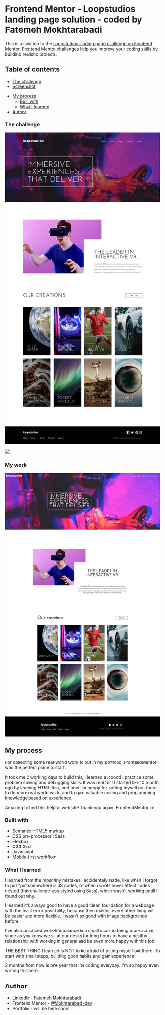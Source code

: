 # Frontend Mentor - Loopstudios landing page solution - coded by Fatemeh Mokhtarabadi

This is a solution to the [Loopstudios landing page challenge on Frontend Mentor](https://www.frontendmentor.io/challenges/loopstudios-landing-page-N88J5Onjw). Frontend Mentor challenges help you improve your coding skills by building realistic projects.

## Table of contents

- [The challenge](#the-challenge)
- [Screenshot](#screenshot)
<!-- - [Links](#links) -->
- [My process](#my-process)
  - [Built with](#built-with)
  - [What I learned](#what-i-learned)
- [Author](#author)

### The challenge

![](./design/desktop-design.jpg)

![](./active-states.jpg)

### My work

![](./images/the-final-look.png)

<!--
### Links

- Solution URL: [Add solution URL here](https://your-solution-url.com)
- Live Site URL: [Add live site URL here](https://your-live-site-url.com) -->

## My process

For collecting some real-world work to put in my portfolio, FrontendMentor was the perfect place to start.

It took me 2 working days to build this, I learned a loooot! I practice some problem solving and debugging skills.
It was real fun! I started like 10 month ago by learning HTML first,
and now I'm happy for putting myself out there to do more real world work,
and to gain valuable coding and programming knowledge based on experience.

Amazing to find this helpful website! Thank you again, FrontendMentor.io!

### Built with

- Semantic HTML5 markup
- CSS pre-processor : Sass
- Flexbox
- CSS Grid
- Javascript
- Mobile-first workflow

### What I learned

I learned from the mosr tiny mistakes I accidentaly made, like when I forgot to put "px" somewhere in JS codes,
or when i wrote hover effect codes nested (this challenge was styled using Sass), which wasn't working untill I found out why.

I learned it's always good to have a good clean foundation for a webpage with the least error possibility,
because then making every other thing will be easier and more flexible. I wasn't so good with image backgrounds before.

I've also practiced work-life balance in a small scale to being more active, since as you know we sit at our desks for long hours
to have a healthy relationship with working in general and be even more happy with this job!

THE BEST THING I learned is NOT to be afraid of puting myself out there.
To start with small steps, building good habits and gain experience!

2 months from now is one year that I'm coding everyday. I'm so happy even writing this here.

## Author

- LinkedIn - [Fatemeh Mokhtarabadi](https://www.linkedin.com/in/fatemehmokhtarabadi)
- Frontend Mentor - [@Mokhtarabadi-dev](https://www.frontendmentor.io/profile/Mokhtarabadi-dev)
- Portfolio - will be here soon!
